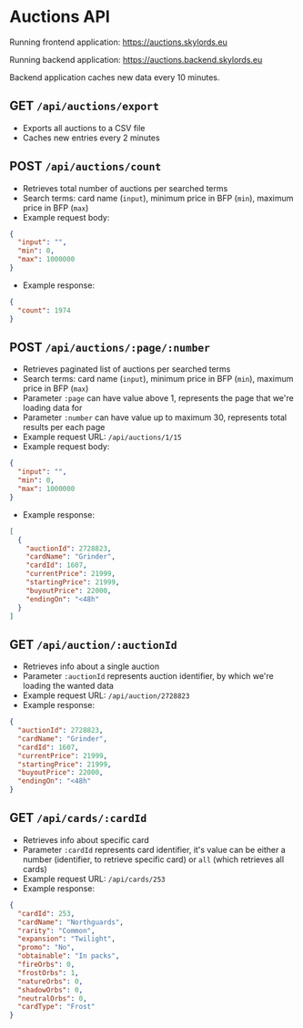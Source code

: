 # Auctions API

Running frontend application: https://auctions.skylords.eu

Running backend application: https://auctions.backend.skylords.eu

Backend application caches new data every 10 minutes.

## GET `/api/auctions/export`

- Exports all auctions to a CSV file
- Caches new entries every 2 minutes

## POST `/api/auctions/count`

- Retrieves total number of auctions per searched terms
- Search terms: card name (`input`), minimum price in BFP (`min`), maximum price in BFP (`max`)
- Example request body:
```json
{
  "input": "",
  "min": 0,
  "max": 1000000
}
```

- Example response:
```json
{
  "count": 1974
}
```

## POST `/api/auctions/:page/:number`

- Retrieves paginated list of auctions per searched terms
- Search terms: card name (`input`), minimum price in BFP (`min`), maximum price in BFP (`max`)
- Parameter `:page` can have value above 1, represents the page that we're loading data for
- Parameter `:number` can have value up to maximum 30, represents total results per each page
- Example request URL: `/api/auctions/1/15`
- Example request body:
```json
{
  "input": "",
  "min": 0,
  "max": 1000000
}
```

- Example response:
```json
[
  {
    "auctionId": 2728823,
    "cardName": "Grinder",
    "cardId": 1607,
    "currentPrice": 21999,
    "startingPrice": 21999,
    "buyoutPrice": 22000,
    "endingOn": "<48h"
  }
]
```

## GET `/api/auction/:auctionId`

- Retrieves info about a single auction
- Parameter `:auctionId` represents auction identifier, by which we're loading the wanted data
- Example request URL: `/api/auction/2728823`
- Example response:
```json
{
  "auctionId": 2728823,
  "cardName": "Grinder",
  "cardId": 1607,
  "currentPrice": 21999,
  "startingPrice": 21999,
  "buyoutPrice": 22000,
  "endingOn": "<48h"
}
```

## GET `/api/cards/:cardId`

- Retrieves info about specific card
- Parameter `:cardId` represents card identifier, it's value can be either a number (identifier, to retrieve specific card) or `all` (which retrieves all cards)
- Example request URL: `/api/cards/253`
- Example response:
```json
{
  "cardId": 253,
  "cardName": "Northguards",
  "rarity": "Common",
  "expansion": "Twilight",
  "promo": "No",
  "obtainable": "In packs",
  "fireOrbs": 0,
  "frostOrbs": 1,
  "natureOrbs": 0,
  "shadowOrbs": 0,
  "neutralOrbs": 0,
  "cardType": "Frost"
}
```
